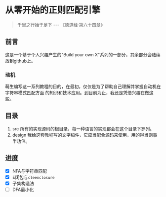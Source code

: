 # 从零开始的正则匹配引擎

> 千里之行始于足下 --- 《德道经·第六十四章》

## 前言

这是一个基于个人兴趣产生的"Build your own X"系列的一部分，其余部分会陆续放到github上。

### 动机

萌生编写这一系列教程的目的，在最初，仅仅是为了帮助自己理解并掌握自动机在字符串模式匹配方面
的知识和技术应用。到目前为止，我还是凭借兴趣在做这些。

## 目录

1. src
   所有的实现源码的根目录，每一种语言的实现都会在这个目录下罗列。
2. design
   我给这套教程写的文字稿件，它应当配合源码来使用，用的得当则事半功倍。

## 进度

- [X] NFA与字符串匹配
- [X] ℇ闭包与`cleenclosure`
- [X] 子集构造法
- [ ] DFA最小化
